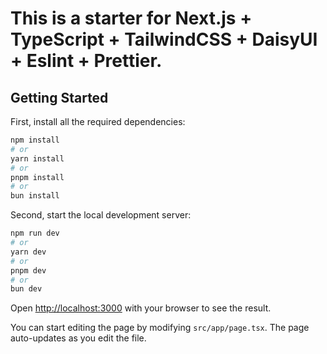 # This is a starter for Next.js + TypeScript + TailwindCSS + DaisyUI + Eslint + Prettier.

## Getting Started

First, install all the required dependencies:

```bash
npm install
# or
yarn install
# or
pnpm install
# or
bun install
```

Second, start the local development server:

```bash
npm run dev
# or
yarn dev
# or
pnpm dev
# or
bun dev
```

Open [http://localhost:3000](http://localhost:3000) with your browser to see the result.

You can start editing the page by modifying `src/app/page.tsx`. The page auto-updates as you edit the file.
